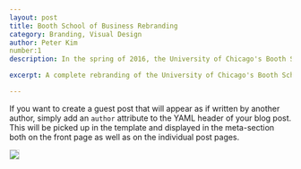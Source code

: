 ```yaml
---
layout: post
title: Booth School of Business Rebranding
category: Branding, Visual Design
author: Peter Kim
number:1
description: In the spring of 2016, the University of Chicago's Booth School of Business launched a rebranding initiative in an effort to update the school's image and improve diversity awareness. As the point person for this initiative, I oversaw the redesign of all brand elements to develop a creative direction that was both professional and cohesive.

excerpt: A complete rebranding of the University of Chicago's Booth School of Business' branding and marketing guidelines.

---
```


If you want to create a guest post that will appear as if written by another author, simply add an `author` attribute to the 
YAML header of your blog post. This will be picked up in the template and displayed in the meta-section both on the front page 
as well as on the individual post pages.

<img style="max-width:100%;border:1px solid #ddd;" src="{{site.baseurl}}/assets/img-work-1.png"></img>
